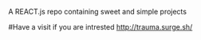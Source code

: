 A REACT.js repo containing sweet and simple projects


#Have a visit if you are intrested
http://trauma.surge.sh/
